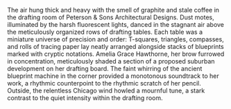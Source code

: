 The air hung thick and heavy with the smell of graphite and stale coffee in the drafting room of Peterson & Sons Architectural Designs.  Dust motes, illuminated by the harsh fluorescent lights, danced in the stagnant air above the meticulously organized rows of drafting tables.  Each table was a miniature universe of precision and order: T-squares, triangles, compasses, and rolls of tracing paper lay neatly arranged alongside stacks of blueprints marked with cryptic notations.  Amelia Grace Hawthorne, her brow furrowed in concentration, meticulously shaded a section of a proposed suburban development on her drafting board.  The faint whirring of the ancient blueprint machine in the corner provided a monotonous soundtrack to her work, a rhythmic counterpoint to the rhythmic scratch of her pencil.  Outside, the relentless Chicago wind howled a mournful tune, a stark contrast to the quiet intensity within the drafting room.
